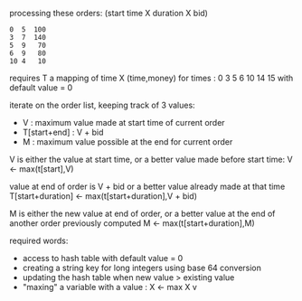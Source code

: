 
processing these orders: (start time X duration X bid)
~~~~~~~~~~~~~~~~~~~~~~~~~~~~~~~~~~~~~~~~~~~~~~~~~~~~~~~~~
0  5  100
3  7  140
5  9   70
6  9   80
10 4   10 
~~~~~~~~~~~~~~~~~~~~~~~~~~~~~~~~~~~~~~~~~~~~~~~~~~~~~~~~~

requires T a mapping of time X (time,money) for times : 0 3 5 6 10 14 15 with default value = 0

iterate on the order list, keeping track of 3 values:

- V : maximum value made at start time of current order
- T[start+end] : V + bid
- M : maximum value possible at the end for current order

V is either the value at start time, or a better value made before start time:
V <- max(t[start],V)

value at end of order is V + bid or a better value already made at that time
T[start+duration] <- max(t[start+duration],V + bid)

M is either the new value at end of order, or a better value at the end of another order previously computed
M <- max(t[start+duration],M)

required words:

- access to hash table with default value = 0
- creating a string key for long integers using base 64 conversion
- updating the hash table when new value > existing value
- "maxing" a variable with a value : X <- max X v


 

 









